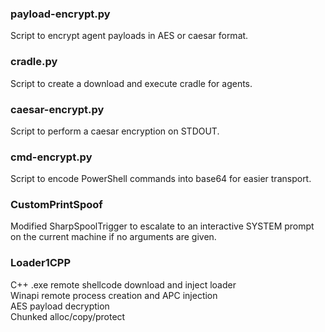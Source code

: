 ### payload-encrypt.py

Script to encrypt agent payloads in AES or caesar format.

### cradle.py

Script to create a download and execute cradle for agents.

### caesar-encrypt.py

Script to perform a caesar encryption on STDOUT.

### cmd-encrypt.py

Script to encode PowerShell commands into base64 for easier transport.

### CustomPrintSpoof

Modified SharpSpoolTrigger to escalate to an interactive SYSTEM prompt on the current machine if no arguments are given.

### Loader1CPP

C++ .exe remote shellcode download and inject loader<br>
Winapi remote process creation and APC injection<br>
AES payload decryption<br>
Chunked alloc/copy/protect<br> 
